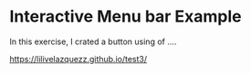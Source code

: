 # Interactive Menu bar Example
In this exercise, I crated a button using of ....

https://lilivelazquezz.github.io/test3/
